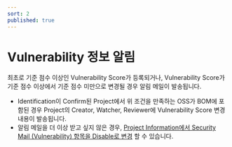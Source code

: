 ```yaml
---
sort: 2
published: true
---
```


# Vulnerability 정보 알림
최초로 기준 점수 이상인 Vulnerability Score가 등록되거나, Vulnerability Score가 기준 점수 이상에서 기준 점수 미만으로 변경될 경우 알림 메일이 발송됩니다.
- Identification이 Confirm된 Project에서 위 조건을 만족하는 OSS가 BOM에 포함된 경우 Project의 Creator, Watcher, Reviewer에 Vulnerability Score 변경 내용이 발송됩니다.
- 알림 메일을 더 이상 받고 싶지 않은 경우, [Project Information에서 Security Mail (Vulnerability) 항목을 Disable로 변경](../../tutorial/1_project.md#project-information) 할 수 있습니다.

